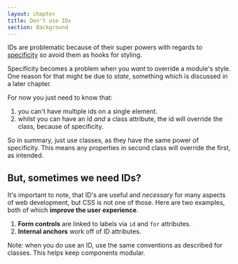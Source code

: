 ```yaml
---
layout: chapter
title: Don't use IDs
section: Background
---
```


IDs are problematic because of their super powers with regards to [specificity](http://www.w3.org/TR/css3-selectors/#specificity) so avoid them as hooks for styling.

Specificity becomes a problem when you *want* to override a module's style. One reason for that might be due to *state*, something which is discussed in a later chapter.

For now you just need to know that:

1. you can't have multiple ids on a single element.
2. whilst you can have an id *and* a class attribute, the id will override the class, because of specificity.

So in summary, just use classes, as they have the same power of specificity. This means any properties in second class will override the first, as intended.

## But, sometimes we need IDs?

It's important to note, that ID's are useful and *necessary* for many aspects of web development, but CSS is not one of those. Here are two examples, both of which **improve the user experience**.

1. **Form controls** are linked to labels via `id` and `for` attributes.
2. **Internal anchors** work off of ID attributes.

Note: when you do use an ID, use the same conventions as described for classes. This helps keep components modular.